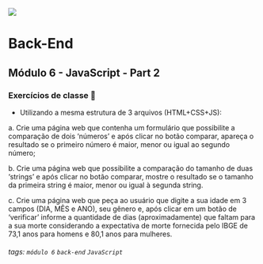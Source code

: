 ![](https://portal.alphaedtech.org.br/images/edtech/logo-edtech.webp)

# Back-End

## Módulo 6 - JavaScript - Part 2

### Exercícios de classe 🏫

- Utilizando a mesma estrutura de 3 arquivos (HTML+CSS+JS):

a. Crie uma página web que contenha um formulário que possibilite a comparação de dois ‘números’ e após clicar no botão comparar, apareça o resultado se o primeiro número é maior, menor ou igual ao segundo número;

b. Crie uma página web que possibilite a comparação do tamanho de duas ‘strings’ e após clicar no botão comparar, mostre o resultado se o tamanho da primeira string é maior, menor ou igual à segunda string.

c. Crie uma página web que peça ao usuário que digite a sua idade em 3 campos (DIA, MÊS e ANO), seu gênero e, após clicar em um botão de ‘verificar’ informe a quantidade de dias (aproximadamente) que faltam para a sua morte considerando a expectativa de morte fornecida pelo IBGE de 73,1 anos para homens e 80,1 anos para mulheres.

###### tags: `módulo 6` `back-end` `JavaScript`
